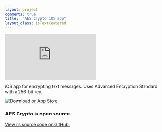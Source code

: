 ```yaml
---
layout: project
comments: true
title:  "AES Crypto iOS app"
layout_class: isTextCentered
---
```


<div class='embed-container'><iframe src='https://www.youtube.com/embed/kD9XBEwzU1s?rel=0' frameborder='0' allowfullscreen></iframe></div>

iOS app for encrypting text messages. Uses Advanced Encryption Standard with a 256-bit key.

<a href='https://itunes.apple.com/us/app/aes-crypto/id782965050' title='Download on App Store'><img src='/image/logos/appstore_badge.png' alt='Download on App Store' class='isMax200PxWide'></a>


### AES Crypto is open source

<a href='https://github.com/evgenyneu/aes-text-encryption-ios' title='View source on GitHub'>View its source code on GitHub.</a>